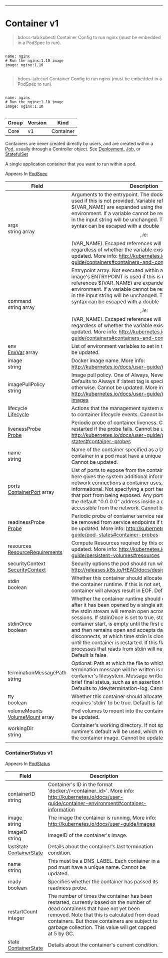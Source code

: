 

-----------
# Container v1

>bdocs-tab:kubectl Container Config to run nginx (must be embedded in a PodSpec to run).

```bdocs-tab:kubectl_yaml

name: nginx
# Run the nginx:1.10 image
image: nginx:1.10


```
>bdocs-tab:curl Container Config to run nginx (must be embedded in a PodSpec to run).

```bdocs-tab:curl_yaml

name: nginx
# Run the nginx:1.10 image
image: nginx:1.10


```


Group        | Version     | Kind
------------ | ---------- | -----------
Core | v1 | Container

<aside class="warning">Containers are never created directly by users, and are created within a <a href="#pod-v1">Pod</a>, usually through a Controller object.  See <a href="#deployment-v1beta1">Deployment</a>, <a href="#job-v1">Job</a>, or <a href="#statefulset-v1beta1">StatefulSet</a></aside>





A single application container that you want to run within a pod.

<aside class="notice">
Appears In <a href="#podspec-v1">PodSpec</a> </aside>

Field        | Description
------------ | -----------
args <br /> string array | Arguments to the entrypoint. The docker image's CMD is used if this is not provided. Variable references $(VAR_NAME) are expanded using the container's environment. If a variable cannot be resolved, the reference in the input string will be unchanged. The $(VAR_NAME) syntax can be escaped with a double $$, ie: $$(VAR_NAME). Escaped references will never be expanded, regardless of whether the variable exists or not. Cannot be updated. More info: http://kubernetes.io/docs/user-guide/containers#containers-and-commands
command <br /> string array | Entrypoint array. Not executed within a shell. The docker image's ENTRYPOINT is used if this is not provided. Variable references $(VAR_NAME) are expanded using the container's environment. If a variable cannot be resolved, the reference in the input string will be unchanged. The $(VAR_NAME) syntax can be escaped with a double $$, ie: $$(VAR_NAME). Escaped references will never be expanded, regardless of whether the variable exists or not. Cannot be updated. More info: http://kubernetes.io/docs/user-guide/containers#containers-and-commands
env <br /> [EnvVar](#envvar-v1) array | List of environment variables to set in the container. Cannot be updated.
image <br /> string | Docker image name. More info: http://kubernetes.io/docs/user-guide/images
imagePullPolicy <br /> string | Image pull policy. One of Always, Never, IfNotPresent. Defaults to Always if :latest tag is specified, or IfNotPresent otherwise. Cannot be updated. More info: http://kubernetes.io/docs/user-guide/images#updating-images
lifecycle <br /> [Lifecycle](#lifecycle-v1) | Actions that the management system should take in response to container lifecycle events. Cannot be updated.
livenessProbe <br /> [Probe](#probe-v1) | Periodic probe of container liveness. Container will be restarted if the probe fails. Cannot be updated. More info: http://kubernetes.io/docs/user-guide/pod-states#container-probes
name <br /> string | Name of the container specified as a DNS_LABEL. Each container in a pod must have a unique name (DNS_LABEL). Cannot be updated.
ports <br /> [ContainerPort](#containerport-v1) array | List of ports to expose from the container. Exposing a port here gives the system additional information about the network connections a container uses, but is primarily informational. Not specifying a port here DOES NOT prevent that port from being exposed. Any port which is listening on the default "0.0.0.0" address inside a container will be accessible from the network. Cannot be updated.
readinessProbe <br /> [Probe](#probe-v1) | Periodic probe of container service readiness. Container will be removed from service endpoints if the probe fails. Cannot be updated. More info: http://kubernetes.io/docs/user-guide/pod-states#container-probes
resources <br /> [ResourceRequirements](#resourcerequirements-v1) | Compute Resources required by this container. Cannot be updated. More info: http://kubernetes.io/docs/user-guide/persistent-volumes#resources
securityContext <br /> [SecurityContext](#securitycontext-v1) | Security options the pod should run with. More info: http://releases.k8s.io/HEAD/docs/design/security_context.md
stdin <br /> boolean | Whether this container should allocate a buffer for stdin in the container runtime. If this is not set, reads from stdin in the container will always result in EOF. Default is false.
stdinOnce <br /> boolean | Whether the container runtime should close the stdin channel after it has been opened by a single attach. When stdin is true the stdin stream will remain open across multiple attach sessions. If stdinOnce is set to true, stdin is opened on container start, is empty until the first client attaches to stdin, and then remains open and accepts data until the client disconnects, at which time stdin is closed and remains closed until the container is restarted. If this flag is false, a container processes that reads from stdin will never receive an EOF. Default is false
terminationMessagePath <br /> string | Optional: Path at which the file to which the container's termination message will be written is mounted into the container's filesystem. Message written is intended to be brief final status, such as an assertion failure message. Defaults to /dev/termination-log. Cannot be updated.
tty <br /> boolean | Whether this container should allocate a TTY for itself, also requires 'stdin' to be true. Default is false.
volumeMounts <br /> [VolumeMount](#volumemount-v1) array | Pod volumes to mount into the container's filesystem. Cannot be updated.
workingDir <br /> string | Container's working directory. If not specified, the container runtime's default will be used, which might be configured in the container image. Cannot be updated.


### ContainerStatus v1

<aside class="notice">
Appears In <a href="#podstatus-v1">PodStatus</a> </aside>

Field        | Description
------------ | -----------
containerID <br /> string | Container's ID in the format 'docker://<container_id>'. More info: http://kubernetes.io/docs/user-guide/container-environment#container-information
image <br /> string | The image the container is running. More info: http://kubernetes.io/docs/user-guide/images
imageID <br /> string | ImageID of the container's image.
lastState <br /> [ContainerState](#containerstate-v1) | Details about the container's last termination condition.
name <br /> string | This must be a DNS_LABEL. Each container in a pod must have a unique name. Cannot be updated.
ready <br /> boolean | Specifies whether the container has passed its readiness probe.
restartCount <br /> integer | The number of times the container has been restarted, currently based on the number of dead containers that have not yet been removed. Note that this is calculated from dead containers. But those containers are subject to garbage collection. This value will get capped at 5 by GC.
state <br /> [ContainerState](#containerstate-v1) | Details about the container's current condition.





